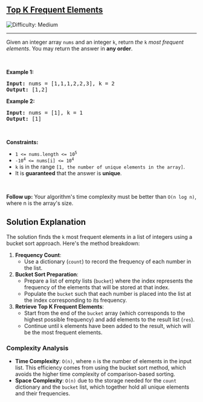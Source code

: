 <h2><a href="https://leetcode.com/problems/top-k-frequent-elements">Top K Frequent Elements</a></h2> <img src='https://img.shields.io/badge/Difficulty-Medium-orange' alt='Difficulty: Medium' /><hr><p>Given an integer array <code>nums</code> and an integer <code>k</code>, return <em>the</em> <code>k</code> <em>most frequent elements</em>. You may return the answer in <strong>any order</strong>.</p>

<p>&nbsp;</p>
<p><strong class="example">Example 1:</strong></p>
<pre><strong>Input:</strong> nums = [1,1,1,2,2,3], k = 2
<strong>Output:</strong> [1,2]
</pre><p><strong class="example">Example 2:</strong></p>
<pre><strong>Input:</strong> nums = [1], k = 1
<strong>Output:</strong> [1]
</pre>
<p>&nbsp;</p>
<p><strong>Constraints:</strong></p>

<ul>
	<li><code>1 &lt;= nums.length &lt;= 10<sup>5</sup></code></li>
	<li><code>-10<sup>4</sup> &lt;= nums[i] &lt;= 10<sup>4</sup></code></li>
	<li><code>k</code> is in the range <code>[1, the number of unique elements in the array]</code>.</li>
	<li>It is <strong>guaranteed</strong> that the answer is <strong>unique</strong>.</li>
</ul>

<p>&nbsp;</p>
<p><strong>Follow up:</strong> Your algorithm&#39;s time complexity must be better than <code>O(n log n)</code>, where n is the array&#39;s size.</p>

## Solution Explanation

The solution finds the `k` most frequent elements in a list of integers using a bucket sort approach. Here's the method breakdown:

1. **Frequency Count**:
   - Use a dictionary (`count`) to record the frequency of each number in the list.
2. **Bucket Sort Preparation**:
   - Prepare a list of empty lists (`bucket`) where the index represents the frequency of the elements that will be stored at that index.
   - Populate the `bucket` such that each number is placed into the list at the index corresponding to its frequency.
3. **Retrieve Top K Frequent Elements**:
   - Start from the end of the `bucket` array (which corresponds to the highest possible frequency) and add elements to the result list (`res`).
   - Continue until `k` elements have been added to the result, which will be the most frequent elements.

### Complexity Analysis

- **Time Complexity**: `O(n)`, where `n` is the number of elements in the input list. This efficiency comes from using the bucket sort method, which avoids the higher time complexity of comparison-based sorting.
- **Space Complexity**: `O(n)` due to the storage needed for the `count` dictionary and the `bucket` list, which together hold all unique elements and their frequencies.

